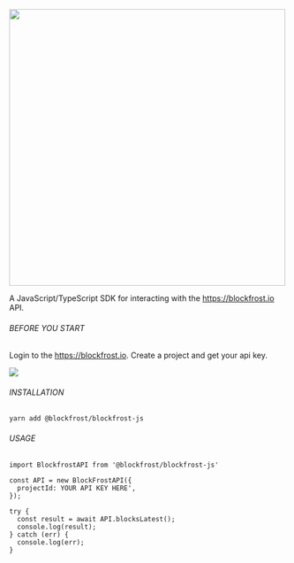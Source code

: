 <img src="https://blockfrost.io/images/logo.svg" width="500">

A JavaScript/TypeScript SDK for interacting with the https://blockfrost.io API.

###### BEFORE YOU START

Login to the https://blockfrost.io. Create a project and get your api key.

<img src="/public/screen.png">

###### INSTALLATION

```
yarn add @blockfrost/blockfrost-js
```

###### USAGE

```
import BlockfrostAPI from '@blockfrost/blockfrost-js'

const API = new BlockFrostAPI({
  projectId: YOUR API KEY HERE',
});

try {
  const result = await API.blocksLatest();
  console.log(result);
} catch (err) {
  console.log(err);
}
```
